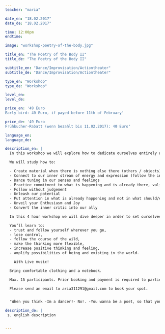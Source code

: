 ```yaml
---
teacher: "maria"

date_en: "18.02.2017"
date_de: "18.02.2017"

time: 12:00pm
endtime:

image: "workshop-poetry-of-the-body.jpg"

title_en: "The Poetry of the Body II"
title_de: "The Poetry of the Body II"

subtitle_en: "Dance/Improvisation/Actiontheater"
subtitle_de: "Dance/Improvisation/Actiontheater"

type_en: "Workshop"
type_de: "Workshop"

level_en:
level_de:

price_en: '49 Euro  
Early bird: 40 Euro, if payed before 11th of February'

price_de: '49 Euro  
Frühbucher-Rabatt (wenn bezahlt bis 11.02.2017): 40 Euro'

language_en:
language_de:

description_en: |
  In this workshop we will explore how to dedicate ourselves entirely and uniquely to the present moment. Keeping ourselves engaged, interested and fascinated by our inner landscapes in a dance of becoming and disappearing. We will compose poems and short pieces using simple and joyful tasks of improvisation alone, in couples or groups. Learning how to listen to yourself and the others, flexibilize your thinking and follow your creative source and expression.

  We will study how to:

  - Create material when there is nothing else there (others / objects)  
  - Connect to our inner stream of energy and expression (follow the inner guide)  
  - Dance tuning in our senses and feelings  
  - Practice commitment to what is happening and is already there, validating our experience  
  - Follow without judgement  
  - Unleash our potential  
  - Put attention in what is already happening and not in what should/could happen, but didn’t.  
  - Unveil your Enthusiasm and Joy  
  - Convert the inner critic into our ally

  In this 4 hour workshop we will dive deeper in order to set ourselves free from the dictatorship of the inner critic, the logical thinking and the literal meaning; Discovering the symbolic and poetic language we all have.

  You’ll learn to:  
  - trust and follow yourself wherever you go,
  - lose control,  
  - follow the course of the wild,  
  - make the thinking more flexible,  
  - increase positive thinking and feeling,  
  - amplify possibilities of being and existing in the world.   

    With Live music!  

  Bring comfortable clothing and a notebook.

  Max. 15 participants. Prior booking and payment is required to participate in the workshop.

  Please send an email to aria311291@gmail.com to book your spot.


  "When you think -Im a dancer!- No!. -You wanna be a poet, so that you are taking people into ideas, not steps … you just need to leave the idea. In dance we wanna se , the TRUTH"

description_de: |
 s. english description


---
```


